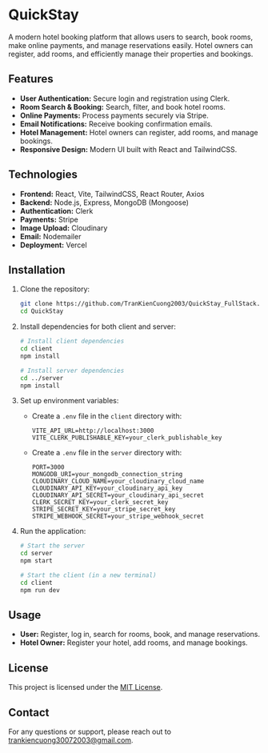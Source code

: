 # QuickStay

A modern hotel booking platform that allows users to search, book rooms, make online payments, and manage reservations easily. Hotel owners can register, add rooms, and efficiently manage their properties and bookings.

## Features

- **User Authentication:** Secure login and registration using Clerk.
- **Room Search & Booking:** Search, filter, and book hotel rooms.
- **Online Payments:** Process payments securely via Stripe.
- **Email Notifications:** Receive booking confirmation emails.
- **Hotel Management:** Hotel owners can register, add rooms, and manage bookings.
- **Responsive Design:** Modern UI built with React and TailwindCSS.

## Technologies

- **Frontend:** React, Vite, TailwindCSS, React Router, Axios
- **Backend:** Node.js, Express, MongoDB (Mongoose)
- **Authentication:** Clerk
- **Payments:** Stripe
- **Image Upload:** Cloudinary
- **Email:** Nodemailer
- **Deployment:** Vercel

## Installation

1. Clone the repository:

   ```bash
   git clone https://github.com/TranKienCuong2003/QuickStay_FullStack.git
   cd QuickStay
   ```

2. Install dependencies for both client and server:

   ```bash
   # Install client dependencies
   cd client
   npm install

   # Install server dependencies
   cd ../server
   npm install
   ```

3. Set up environment variables:

   - Create a `.env` file in the `client` directory with:
     ```
     VITE_API_URL=http://localhost:3000
     VITE_CLERK_PUBLISHABLE_KEY=your_clerk_publishable_key
     ```
   - Create a `.env` file in the `server` directory with:
     ```
     PORT=3000
     MONGODB_URI=your_mongodb_connection_string
     CLOUDINARY_CLOUD_NAME=your_cloudinary_cloud_name
     CLOUDINARY_API_KEY=your_cloudinary_api_key
     CLOUDINARY_API_SECRET=your_cloudinary_api_secret
     CLERK_SECRET_KEY=your_clerk_secret_key
     STRIPE_SECRET_KEY=your_stripe_secret_key
     STRIPE_WEBHOOK_SECRET=your_stripe_webhook_secret
     ```

4. Run the application:

   ```bash
   # Start the server
   cd server
   npm start

   # Start the client (in a new terminal)
   cd client
   npm run dev
   ```

## Usage

- **User:** Register, log in, search for rooms, book, and manage reservations.
- **Hotel Owner:** Register your hotel, add rooms, and manage bookings.

## License

This project is licensed under the [MIT License](LICENSE).

## Contact

For any questions or support, please reach out to [trankiencuong30072003@gmail.com](mailto:trankiencuong30072003@gmail.com).
